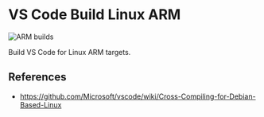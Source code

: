 # VS Code Build Linux ARM

![ARM builds](https://github.com/markpatterson27/vscode-build-linux-arm/workflows/ARM%20builds/badge.svg)

Build VS Code for Linux ARM targets.

## References

- <https://github.com/Microsoft/vscode/wiki/Cross-Compiling-for-Debian-Based-Linux>
